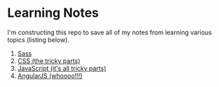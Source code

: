 Learning Notes
==============

I'm constructing this repo to save all of my notes from learning various topics (listing below).

1. [Sass](http://sass-lang.com/)
2. [CSS (the tricky parts)](https://developer.mozilla.org/en-US/docs/Web/CSS/Reference)
3. [JavaScript (it's all tricky parts)](https://developer.mozilla.org/en-US/docs/Web/JavaScript)
4. [AngularJS (whoooo!!!)](https://angularjs.org/)
